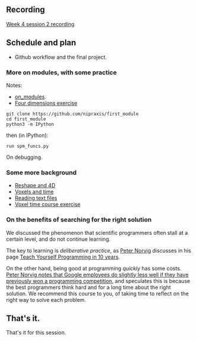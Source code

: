 ## Recording

[Week 4 session 2 recording](https://numfocus-org.zoom.us/rec/share/konU2x4UxxWKaIp5vSsf35xFPoEn0Pay8qhFSd-VbDMyE-z-jlVVrpv6oZhDzKw.uUltJwqOxFKlhFnP)

## Schedule and plan

* Github workflow and the final project.

### More on modules, with some practice

Notes:

* [on_modules](https://textbook.nipraxis.org/on_modules).
* [Four dimensions
  exercise](https://mybinder.org/v2/gh/nipraxis/summer-2023/main?urlpath=tree/four_dimensions/four_dimensions.ipynb)

```
git clone https://github.com/nipraxis/first_module
cd first_module
python3 -m IPython
```

then (in IPython):

```
run spm_funcs.py
```

On debugging.

### Some more background

* [Reshape and 4D](https://textbook.nipraxis.org/reshape_and_4d)
* [Voxels and time](https://textbook.nipraxis.org/voxels_by_time)
* [Reading text files](https://textbook.nipraxis.org/reading_text)
* [Voxel time course
  exercise](https://mybinder.org/v2/gh/nipraxis/summer-2023/main?urlpath=tree/first_activation_exercise/first_activation.ipynb)

### On the benefits of searching for the right solution

We discussed the phenomenon that scientific programmers often stall at
a certain level, and do not continue learning.

The key to learning is *deliberative practice*, as [Peter
Norvig](https://en.wikipedia.org/wiki/Peter_Norvig) discusses in his page
[Teach Yourself Programming in 10 years](https://www.norvig.com/21-days.html).

On the other hand, being good at programming *quickly* has some costs. [Peter
Norvig notes that Google employees do slightly less well if they have
previously won a programming
competition](https://www.youtube.com/watch?v=DdmyUZCl75s), and speculates this
is because the best programmers think hard and for a long time about the right
solution.  We recommend this course to you, of taking time to reflect on the
right way to solve each problem.

## That's it.

That's it for this session.
